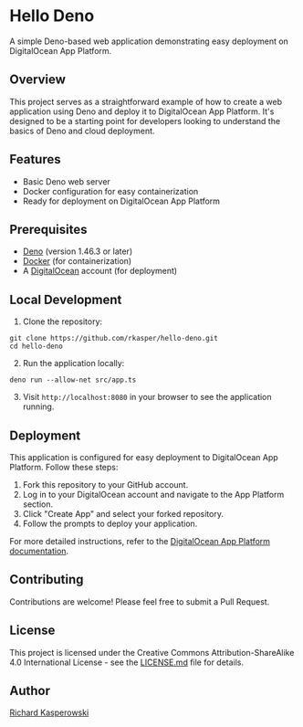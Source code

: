 # Hello Deno

A simple Deno-based web application demonstrating easy deployment on DigitalOcean App Platform.

## Overview

This project serves as a straightforward example of how to create a web application using Deno and deploy it to DigitalOcean App Platform. It's designed to be a starting point for developers looking to understand the basics of Deno and cloud deployment.

## Features

- Basic Deno web server
- Docker configuration for easy containerization
- Ready for deployment on DigitalOcean App Platform

## Prerequisites

- [Deno](https://deno.land/) (version 1.46.3 or later)
- [Docker](https://www.docker.com/) (for containerization)
- A [DigitalOcean](https://www.digitalocean.com/) account (for deployment)

## Local Development

1. Clone the repository:
```
git clone https://github.com/rkasper/hello-deno.git
cd hello-deno
```
2. Run the application locally:
```
deno run --allow-net src/app.ts
```
3. Visit `http://localhost:8080` in your browser to see the application running.

## Deployment

This application is configured for easy deployment to DigitalOcean App Platform. Follow these steps:

1. Fork this repository to your GitHub account.
2. Log in to your DigitalOcean account and navigate to the App Platform section.
3. Click "Create App" and select your forked repository.
4. Follow the prompts to deploy your application.

For more detailed instructions, refer to the [DigitalOcean App Platform documentation](https://www.digitalocean.com/docs/app-platform/).

## Contributing

Contributions are welcome! Please feel free to submit a Pull Request.

## License

This project is licensed under the Creative Commons Attribution-ShareAlike 4.0 International License - see the [LICENSE.md](LICENSE.md) file for details.

## Author

[Richard Kasperowski](https://github.com/rkasper)
